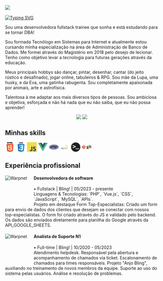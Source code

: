 <img widht="100%" src="https://capsule-render.vercel.app/api?type=waving&height=85&color=FFCBFC&reversal=false&descAlign=92&descAlignY=83"/>

<a href="https://git.io/typing-svg"><img src="https://readme-typing-svg.herokuapp.com?font=gilroy&pause=1000&color=FFCBFC&center=true&random=false&width=435&lines=Hello%2C+world+%3A%7D;Eu+sou+a+Kellen!;Tenho+24+anos+e+sou+do+RS." alt="Typing SVG" /></a>

<div>
  <p>Sou uma desenvolvedora fullstack trainee que sonha e está estudando para se tornar DBA!</p>
  <p>Sou formada Tecnólogo em Sistemas para Internet e atualmente estou cursando minha especialização na área de Administração de Banco de Dados. Me formei através do Magistério em 2018 pelo desejo de lecionar. Tenho como objetivo levar a tecnologia para futuras gerações através da educação.</p>
  <p>Meus principais hobbys são dançar, pintar, desenhar, cantar (do jeito rústico e desafinado), jogar online, tabuleiros & RPG. Sou mãe da Lupa, uma husky, e da Eva, uma gatinha rabugenta. Sou completamente apaixonada por animais, arte e astrofísica.</p>
  <p>Talentosa à me adaptar aos mais diversos tipos de pessoas. Sou ambiciosa e objetiva, esforçada e não há nada que eu não saiba, que eu não possa aprender!</p>

  <div align="center">
  <a href="https://www.linkedin.com/in/kewmartins/" target="_blank"><img src="https://img.shields.io/badge/LinkedIn-0077B5?style=for-the-badge&logo=linkedin&logoColor=white"/></a>
  <a href="mailto:kewng@gmail.com" target="_blank"><img src ="https://img.shields.io/badge/Gmail-D14836?style=for-the-badge&logo=gmail&logoColor=white"/></a>
</div>

<div>
  <h2>Minhas skills</h2>
  <code><img height="32" src="https://raw.githubusercontent.com/github/explore/80688e429a7d4ef2fca1e82350fe8e3517d3494d/topics/html/html.png" alt="HTML5"/></code>
  <code><img height="32" src="https://raw.githubusercontent.com/github/explore/80688e429a7d4ef2fca1e82350fe8e3517d3494d/topics/css/css.png" alt="CSS"/></code>
  <code><img height="32" src="https://raw.githubusercontent.com/github/explore/80688e429a7d4ef2fca1e82350fe8e3517d3494d/topics/javascript/javascript.png" alt="Javascript"/></code>
  <code><img height="32" src="https://raw.githubusercontent.com/github/explore/80688e429a7d4ef2fca1e82350fe8e3517d3494d/topics/vue/vue.png" alt="VueJS"/></code>
  <code><img height="32" src="https://raw.githubusercontent.com/github/explore/80688e429a7d4ef2fca1e82350fe8e3517d3494d/topics/php/php.png" alt="PHP"/></code>
  <code><img height="32" src="https://raw.githubusercontent.com/github/explore/80688e429a7d4ef2fca1e82350fe8e3517d3494d/topics/mysql/mysql.png" alt="MySQL"/></code>
  <code><img height="32" src="https://raw.githubusercontent.com/github/explore/80688e429a7d4ef2fca1e82350fe8e3517d3494d/topics/terminal/terminal.png" alt="Terminal" /></code>
  <code><img height="32" src="https://raw.githubusercontent.com/github/explore/78df643247d429f6cc873026c0622819ad797942/topics/git/git.png" alt="Git" /></code>
</div>

<div>
  <h2>Experiência profissional</h2>

  <div>
    <img align="left" height="94px" width="94px" alt="Warpnet" src="https://cdn.shopify.com/app-store/listing_images/1ef2e48054960ddf2eee3da4d73c5544/icon/CNPPnrGTtPcCEAE=.png"/>
    <h4>Desenvolvedora de software</h4>
    • Fullstack | Bling! | 05/2023 - presente <br>
    Linguagens & Tecnologias: `PHP`, `Vue.js`, `CSS`, `JavaScript`, `MySQL`, `APIs`. <br>
    Projeto em destaque Form Top-Especialistas: Criado um form para envio de dados dos clientes que desejam se conectar com nossos top-especialistas. O form foi criado através do JS e validado pelo backend. Os dados são enviados diretamente para planilha do Google através da API_GOOGLE_SHEETS.
    <br/>
  </div>
  
  <div>
    <img align="left" height="94px" width="94px" alt="Warpnet" src="https://cdn.shopify.com/app-store/listing_images/1ef2e48054960ddf2eee3da4d73c5544/icon/CNPPnrGTtPcCEAE=.png"/>
    <h4>Analista de Suporte N1</h4>
    • Full-time | Bling! | 10/2020 - 05/2023<br>
    Atendimento helpdesk. Responsável pela abertura e acompanhamento de chamados via ticket. Escalonamento de chamados para times responsáveis. Projeto "Anjo Bling", auxiliando no treinamento de novos membros da equipe. Suporte ao uso do sistema pelas usuários. Análise e resolução de problemas. 
    <br/>
  </div>
</div>
